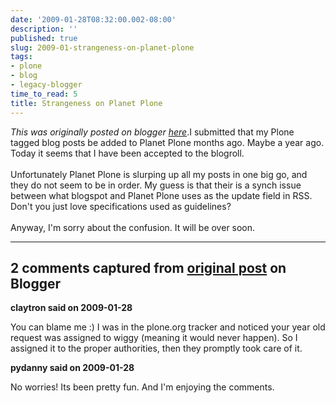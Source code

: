 ```yaml
---
date: '2009-01-28T08:32:00.002-08:00'
description: ''
published: true
slug: 2009-01-strangeness-on-planet-plone
tags:
- plone
- blog
- legacy-blogger
time_to_read: 5
title: Strangeness on Planet Plone
---
```


*This was originally posted on blogger [here](https://pydanny.blogspot.com/2009/01/strangeness-on-planet-plone.html)*.I submitted that my Plone tagged blog posts be added to Planet Plone months ago. Maybe a year ago. Today it seems that I have been accepted to the blogroll.<br /><br />Unfortunately Planet Plone is slurping up all my posts in one big go, and they do not seem to be in order. My guess is that their is a synch issue between what blogspot and Planet Plone uses as the update field in RSS. Don't you just love specifications used as guidelines?<br /><br />Anyway, I'm sorry about the confusion. It will be over soon.

---

## 2 comments captured from [original post](https://pydanny.blogspot.com/2009/01/strangeness-on-planet-plone.html) on Blogger

**claytron said on 2009-01-28**

You can blame me :)  I was in the plone.org tracker and noticed your year old request was assigned to wiggy (meaning it would never happen).  So I assigned it to the proper authorities, then they promptly took care of it.

**pydanny said on 2009-01-28**

No worries! Its been pretty fun. And I'm enjoying the comments.

